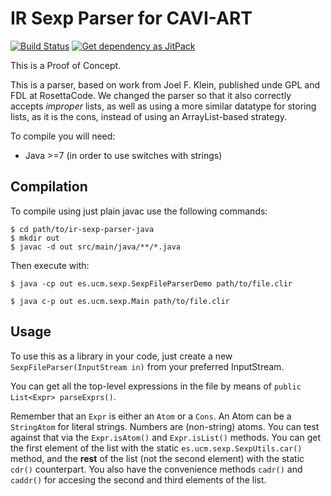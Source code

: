 IR Sexp Parser for CAVI-ART
===========================
[![Build Status](https://travis-ci.org/cavi-art/sexp-parser-java.svg?branch=master)](https://travis-ci.org/cavi-art/sexp-parser-java)
[![Get dependency as JitPack](https://jitpack.io/v/cavi-art/sexp-parser-java.svg)](https://jitpack.io/#cavi-art/sexp-parser-java)

This is a Proof of Concept.

This is a parser, based on work from Joel F. Klein, published unde GPL
and FDL at RosettaCode.  We changed the parser so that it also
correctly accepts *improper* lists, as well as using a more similar
datatype for storing lists, as it is the cons, instead of using an
ArrayList-based strategy.


To compile you will need:

- Java >=7 (in order to use switches with strings)

Compilation
-----------

To compile using just plain javac use the following commands:

    $ cd path/to/ir-sexp-parser-java
    $ mkdir out
    $ javac -d out src/main/java/**/*.java

Then execute with:

    $ java -cp out es.ucm.sexp.SexpFileParserDemo path/to/file.clir

    $ java c-p out es.ucm.sexp.Main path/to/file.clir


Usage
-----

To use this as a library in your code, just create a new
`SexpFileParser(InputStream in)` from your preferred InputStream.

You can get all the top-level expressions in the file by means of
`public List<Expr> parseExprs()`.

Remember that an `Expr` is either an `Atom` or a `Cons`. An Atom can
be a `StringAtom` for literal strings. Numbers are (non-string) atoms.
You can test against that via the `Expr.isAtom()` and `Expr.isList()`
methods.  You can get the first element of the list with the static
`es.ucm.sexp.SexpUtils.car()` method, and the **rest** of the
list (not the second element) with the static `cdr()` counterpart. You
also have the convenience methods `cadr()` and `caddr()` for accesing
the second and third elements of the list.
